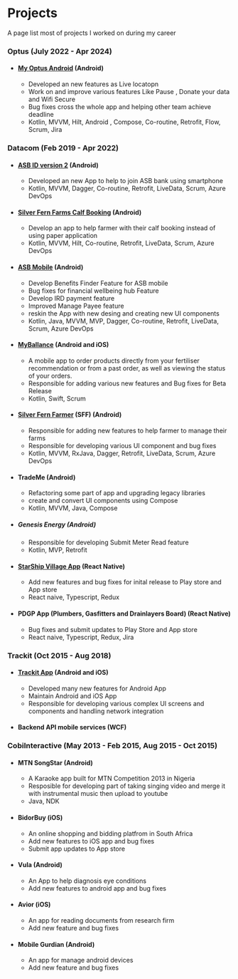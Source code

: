 # Projects
A page list most of projects I worked on during my career

### Optus (July 2022 - Apr 2024)
- #### [My Optus Android](https://play.google.com/store/apps/details?id=au.com.optus.selfservice&hl=en&gl=US) (Android)
  - Developed an new features as Live locatopn
  - Work on and improve various features Like Pause , Donate your data and Wifi Secure
  - Bug fixes cross the whole app and helping other team achieve deadline
  - Kotlin, MVVM, Hilt, Android , Compose, Co-routine, Retrofit, Flow, Scrum, Jira

### Datacom (Feb 2019 - Apr 2022)

- #### [ASB ID version 2](https://play.google.com/store/apps/details?id=nz.co.asb.mobile.asbid&hl=en&gl=US) (Android)
  - Developed an new App to help to join ASB bank using smartphone 
  - Kotlin, MVVM, Dagger, Co-routine, Retrofit, LiveData, Scrum, Azure DevOps
- #### [Silver Fern Farms Calf Booking](https://play.google.com/store/apps/details?id=com.silverfernfarms.calf.booking&hl=en_NZ&gl=US)  (Android)
  - Develop an app to help farmer with their calf booking instead of using paper application
  - Kotlin, MVVM, Hilt, Co-routine, Retrofit, LiveData, Scrum, Azure DevOps
- #### [ASB Mobile](https://play.google.com/store/apps/details?id=nz.co.asb.asbmobile) (Android)
  - Develop Benefits Finder Feature for ASB mobile
  - Bug fixes for financial wellbeing hub Feature
  - Develop IRD payment feature
  - Improved Manage Payee feature
  - reskin the App with new desing and creating new UI components  
  - Kotlin, Java, MVVM, MVP, Dagger, Co-routine, Retrofit, LiveData, Scrum, Azure DevOps
- #### [MyBallance](https://play.google.com/store/apps/details?id=nz.co.ballance.myballance&hl=en&gl=US) (Android and iOS)
  - A mobile app to order products directly from your fertiliser recommendation or from a past order, as well as viewing the status of your orders.
  - Responsible for adding various new features and Bug fixes for Beta Release 
  - Kotlin, Swift, Scrum
- #### [Silver Fern Farmer](https://play.google.com/store/apps/details?id=com.silverfernfarms.www.sffapp&hl=en&gl=US) (SFF) (Android)
  - Responsible for adding new features to help farmer to manage their farms 
  - Responsible for developing various UI component and bug fixes
  - Kotlin, MVVM, RxJava, Dagger, Retrofit, LiveData, Scrum, Azure DevOps
- #### TradeMe (Android)
  - Refactoring some part of app and upgrading legacy libraries 
  - create and convert UI components using Compose 
  - Kotlin, MVVM, Java, Compose 
- ##### Genesis Energy (Android)
  - Responsible for developing Submit Meter Read feature
  - Kotlin, MVP, Retrofit 
- #### [StarShip Village App](https://play.google.com/store/apps/details?id=com.starshipthevillage&utm_source=villageapp.kiwi) (React Native)
  -  Add new features and bug fixes for inital release to Play store and App store
  -  React naive, Typescript, Redux
- #### PDGP App (Plumbers, Gasfitters and Drainlayers Board) (React Native)
  -  Bug fixes and submit updates to Play Store and App store
  -  React naive, Typescript, Redux, Jira

### Trackit (Oct 2015 - Aug 2018)
- #### [Trackit App](https://play.google.com/store/apps/details?id=nz.co.trackit.android) (Android and iOS)
  - Developed many new features for Android App
  - Maintain Android and iOS App
  - Responsible for developing various complex UI screens and components and handling network integration 
- #### Backend API mobile services (WCF)

### CobiInteractive (May 2013 - Feb 2015, Aug 2015 - Oct 2015)
- #### MTN SongStar (Android)
  - A Karaoke app built for MTN Competition 2013 in Nigeria
  - Resposible for developing part of taking singing video and merge it with instrumental music then upload to youtube
  - Java, NDK    
- #### BidorBuy (iOS)
  - An online shopping and bidding platfrom in South Africa
  - Add new features to iOS app and bug fixes   
  - Submit app updates to App store 
- #### Vula (Android)
  - An App to help diagnosis eye conditions   
  - Add new features to android app and bug fixes    
- #### Avior (iOS)
  - An app for reading documents from research firm 
  - Add new feature and bug fixes  
- #### Mobile Gurdian  (Android)
  - An app for manage android devices 
  - Add new feature and bug fixes  


